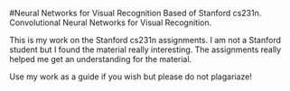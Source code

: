#Neural Networks for Visual Recognition
Based of Stanford cs231n.
Convolutional Neural Networks for Visual Recognition. 

This is my work on the Stanford cs231n assignments. I am not a Stanford student but I found the material really interesting. The assignments really helped me get an understanding for the material. 

Use my work as a guide if you wish but please do not plagariaze!
